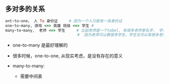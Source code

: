 ## 多对多的关系

```ruby
ont-to-one， 人 To 身份证     # 因为一个人只能有一张身份证
one-to-many, 游戏 <=> 英雄 班级 <=> 学生 #  
many-to-many,  老师 <=> 学生     # 比如老师是一个tabel, 有很多老师爹名字， 学生是一个tabel, 下面也有很多学生名字
                                #  因为老师可以教很多学生，学生也可以有很多老师
```


- one-to-many 是最好理解的
- 很多时候，one-to-one, 从现实考虑，是没有存在的意义



- many-to-many: 
  - 需要中间表































